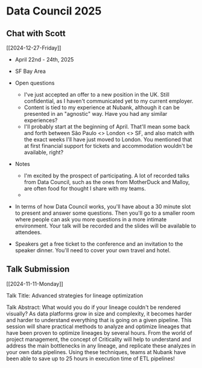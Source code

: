 # Data Council 2025
## Chat with Scott
[[2024-12-27-Friday]]

- April 22nd - 24th, 2025
- SF Bay Area

- Open questions
	- I've just accepted an offer to a new position in the UK. Still confidential, as I haven't communicated yet to my current employer. 
	- Content is tied to my experience at Nubank, although it can be presented in an "agnostic" way. Have you had any similar experiences?
	- I'll probably start at the beginning of April. That'll mean some back and forth between São Paulo <> London <> SF, and also match with the exact weeks I'll have just moved to London. You mentioned that at first financial support for tickets and accommodation wouldn't be available, right?
- Notes
	- I'm excited by the prospect of participating. A lot of recorded talks from Data Council, such as the ones from MotherDuck and Malloy, are often food for thought I share with my teams.
	- 

- In terms of how Data Council works, you'll have about a 30 minute slot to present and answer some questions. Then you'll go to a smaller room where people can ask you more questions in a more intimate environment. Your talk will be recorded and the slides will be available to attendees.
- Speakers get a free ticket to the conference and an invitation to the speaker dinner. You'll need to cover your own travel and hotel.

## Talk Submission
[[2024-11-11-Monday]]

Talk Title: Advanced strategies for lineage optimization

Talk Abstract: What would you do if your lineage couldn't be rendered visually? As data platforms grow in size and complexity, it becomes harder and harder to understand everything that is going on a given pipeline. This session will share practical methods to analyze and optimize lineages that have been proven to optimize lineages by several hours. From the world of project management, the concept of Criticality will help to understand and address the main bottlenecks in any lineage, and replicate these analyzes in your own data pipelines. Using these techniques, teams at Nubank have been able to save up to 25 hours in execution time of ETL pipelines!